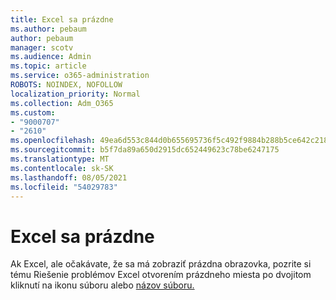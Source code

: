 ```yaml
---
title: Excel sa prázdne
ms.author: pebaum
author: pebaum
manager: scotv
ms.audience: Admin
ms.topic: article
ms.service: o365-administration
ROBOTS: NOINDEX, NOFOLLOW
localization_priority: Normal
ms.collection: Adm_O365
ms.custom:
- "9000707"
- "2610"
ms.openlocfilehash: 49ea6d553c844d0b655695736f5c492f9884b288b5ce642c21859f2a3a235268
ms.sourcegitcommit: b5f7da89a650d2915dc652449623c78be6247175
ms.translationtype: MT
ms.contentlocale: sk-SK
ms.lasthandoff: 08/05/2021
ms.locfileid: "54029783"
---
```

# <a name="excel-opens-blank"></a>Excel sa prázdne

Ak Excel, ale očakávate, že sa má zobraziť prázdna obrazovka, pozrite si tému Riešenie problémov Excel otvorením prázdneho miesta po dvojitom kliknutí na ikonu súboru alebo [názov súboru.](https://docs.microsoft.com/office/troubleshoot/excel/excel-opens-blank)